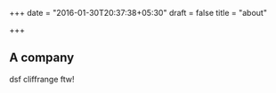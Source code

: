 +++
date = "2016-01-30T20:37:38+05:30"
draft = false
title = "about"

+++

## A company
dsf
cliffrange ftw!
